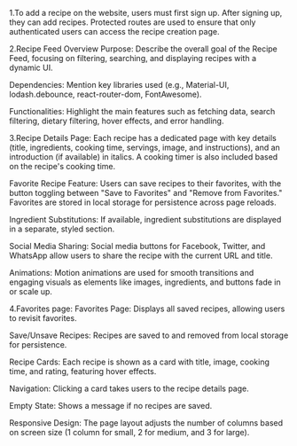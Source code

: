 1.To add a recipe on the website, users must first sign up. After signing up, they can add recipes. Protected routes are used to ensure that only authenticated users can access the recipe creation page.

2.Recipe Feed Overview
 Purpose: Describe the overall goal of the Recipe Feed, focusing on filtering, searching, and displaying recipes with a dynamic UI.

 Dependencies: Mention key libraries used (e.g., Material-UI, lodash.debounce, react-router-dom, FontAwesome).

 Functionalities: Highlight the main features such as fetching data, search filtering, dietary filtering, hover effects, and error handling.

3.Recipe Details Page:
 Each recipe has a dedicated page with key details (title, ingredients, cooking time, servings, image, and instructions), and an introduction (if available) in italics. A cooking timer is also included based on the recipe's cooking time.

 Favorite Recipe Feature: Users can save recipes to their favorites, with the button toggling between "Save to Favorites" and "Remove from Favorites." Favorites are stored in local storage for persistence across page reloads.

 Ingredient Substitutions: If available, ingredient substitutions are displayed in a separate, styled section.

 Social Media Sharing: Social media buttons for Facebook, Twitter, and WhatsApp allow users to share the recipe with the current URL and title.

 Animations: Motion animations are used for smooth transitions and engaging visuals as elements like images, ingredients, and buttons fade in or scale up.
  
4.Favorites page:
 Favorites Page: Displays all saved recipes, allowing users to revisit favorites.

 Save/Unsave Recipes: Recipes are saved to and removed from local storage for persistence.

 Recipe Cards: Each recipe is shown as a card with title, image, cooking time, and rating, featuring hover effects.
 
 Navigation: Clicking a card takes users to the recipe details page.

 Empty State: Shows a message if no recipes are saved.

 Responsive Design: The page layout adjusts the number of columns based on screen size (1 column for small, 2 for medium, and 3 for large).